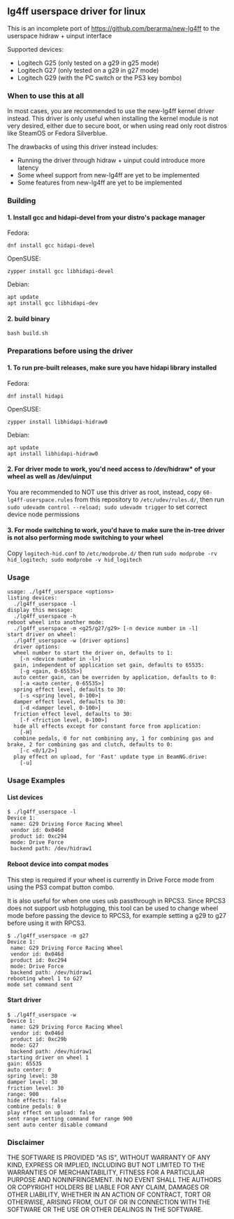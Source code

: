 ## lg4ff userspace driver for linux

This is an incomplete port of https://github.com/berarma/new-lg4ff to the userspace hidraw + uinput interface

Supported devices:

- Logitech G25 (only tested on a g29 in g25 mode)
- Logitech G27 (only tested on a g29 in g27 mode)
- Logitech G29 (with the PC switch or the PS3 key bombo)

### When to use this at all

In most cases, you are recommended to use the new-lg4ff kernel driver instead. This driver is only useful when installing the kernel module is not very desired, either due to secure boot, or when using read only root distros like SteamOS or Fedora Silverblue.

The drawbacks of using this driver instead includes:

- Running the driver through hidraw + uinput could introduce more latency
- Some wheel support from new-lg4ff are yet to be implemented
- Some features from new-lg4ff are yet to be implemented

### Building

#### 1. Install gcc and hidapi-devel from your distro's package manager

Fedora:
```
dnf install gcc hidapi-devel
```

OpenSUSE:
```
zypper install gcc libhidapi-devel
```

Debian:
```
apt update
apt install gcc libhidapi-dev
```

#### 2. build binary
```
bash build.sh
```

### Preparations before using the driver

#### 1. To run pre-built releases, make sure you have hidapi library installed

Fedora:
```
dnf install hidapi
```

OpenSUSE:
```
zypper install libhidapi-hidraw0
```

Debian:
```
apt update
apt install libhidapi-hidraw0
```

#### 2. For driver mode to work, you'd need access to /dev/hidraw* of your wheel as well as /dev/uinput

You are recommended to NOT use this driver as root, instead, copy `60-lg4ff-userspace.rules` from this repository to `/etc/udev/rules.d/`, then run `sudo udevadm control --reload; sudo udevadm trigger` to set correct device node permissions

#### 3. For mode switching to work, you'd have to make sure the in-tree driver is not also performing mode switching to your wheel

Copy `logitech-hid.conf` to `/etc/modprobe.d/` then run `sudo modprobe -rv hid_logitech; sudo modprobe -v hid_logitech`

### Usage

```
usage: ./lg4ff_userspace <options>
listing devices:
  ./lg4ff_userspace -l
display this message:
  ./lg4ff_userspace -h
reboot wheel into another mode:
  ./lg4ff_userspace -m <g25/g27/g29> [-n device number in -l]
start driver on wheel:
  ./lg4ff_userspace -w [driver options]
  driver options:
  wheel number to start the driver on, defaults to 1:
    [-n <device number in -l>]
  gain, independent of application set gain, defaults to 65535:
    [-g <gain, 0-65535>]
  auto center gain, can be overriden by application, defaults to 0:
    [-a <auto center, 0-65535>]
  spring effect level, defaults to 30:
    [-s <spring level, 0-100>]
  damper effect level, defaults to 30:
    [-d <damper level, 0-100>]
  friction effect level, defaults to 30:
    [-f <friction level, 0-100>]
  hide all effects except for constant force from application:
    [-H]
  combine pedals, 0 for not combining any, 1 for combining gas and brake, 2 for combining gas and clutch, defaults to 0:
    [-c <0/1/2>]
  play effect on upload, for 'Fast' update type in BeamNG.drive:
    [-u]
```

### Usage Examples

#### List devices

```
$ ./lg4ff_userspace -l
Device 1:
 name: G29 Driving Force Racing Wheel
 vendor id: 0x046d
 product id: 0xc294
 mode: Drive Force
 backend path: /dev/hidraw1
```

#### Reboot device into compat modes

This step is required if your wheel is currently in Drive Force mode from using the PS3 compat button combo.

It is also useful for when one uses usb passthrough in RPCS3. Since RPCS3 does not support usb hotplugging, this tool can be used to change wheel mode before passing the device to RPCS3, for example setting a g29 to g27 before using it with RPCS3.

```
$ ./lg4ff_userspace -m g27
Device 1:
 name: G29 Driving Force Racing Wheel
 vendor id: 0x046d
 product id: 0xc294
 mode: Drive Force
 backend path: /dev/hidraw1
rebooting wheel 1 to G27
mode set command sent
```

#### Start driver

```
$ ./lg4ff_userspace -w
Device 1:
 name: G29 Driving Force Racing Wheel
 vendor id: 0x046d
 product id: 0xc29b
 mode: G27
 backend path: /dev/hidraw1
starting driver on wheel 1
gain: 65535
auto center: 0
spring level: 30
damper level: 30
friction level: 30
range: 900
hide effects: false
combine pedals: 0
play effect on upload: false
sent range setting command for range 900
sent auto center disable command

```

### Disclaimer

THE SOFTWARE IS PROVIDED "AS IS", WITHOUT WARRANTY OF ANY KIND, EXPRESS OR
IMPLIED, INCLUDING BUT NOT LIMITED TO THE WARRANTIES OF MERCHANTABILITY,
FITNESS FOR A PARTICULAR PURPOSE AND NONINFRINGEMENT. IN NO EVENT SHALL THE
AUTHORS OR COPYRIGHT HOLDERS BE LIABLE FOR ANY CLAIM, DAMAGES OR OTHER
LIABILITY, WHETHER IN AN ACTION OF CONTRACT, TORT OR OTHERWISE, ARISING FROM,
OUT OF OR IN CONNECTION WITH THE SOFTWARE OR THE USE OR OTHER DEALINGS IN THE
SOFTWARE.
